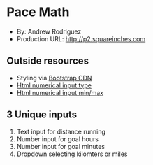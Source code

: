 # Pace Math
+ By: Andrew Rodriguez
+ Production URL: <http://p2.squareinches.com>

## Outside resources
+ Styling via [Bootstrap CDN](https://www.bootstrapcdn.com)
+ [Html numerical input type](https://developer.mozilla.org/en-US/docs/Web/HTML/Element/input/number)
+ [Html numerical input min/max](https://www.w3schools.com/tags/att_input_min.asp)

## 3 Unique inputs
1. Text input for distance running
2. Number input for goal hours
3. Number input for goal minutes
4. Dropdown selecting kilomters or miles
